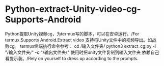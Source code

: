 # Python-extract-Unity-video-cg-Supports-Android
Python提取Unity视频cg，为termux写的脚本，可以在安卓运行。/For termux.Supports Android.Extract video
支持将Unity文件中的视频导出。如战败cg。
termux终端执行命令参考：
cd /输入文件夹/
python3 extract_cg.py -i "/输入文件夹/" -o "/输出文件夹/"
使用时把unity文件复制到输入文件夹
依赖自己看提示装。/Rely on yourself to dress up according to the prompts.